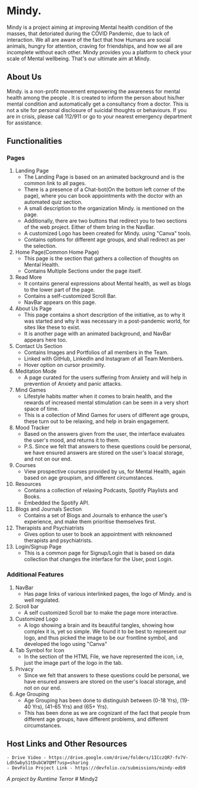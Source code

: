# Mindy.
Mindy is a project aiming at improving Mental health condition of the masses, that detoriated during the COVID Pandemic, due to lack of interaction. We all are aware of the fact that how Humans are social animals, hungry for attention, craving for friendships, and how we all are incomplete without each other. Mindy provides you a platform to check your scale of Mental wellbeing. That's our ultimate aim at Mindy. 

## About Us
Mindy. is a non-profit movement empowering the awareness for mental health among the people . It is created to inform the person about his/her mental condition and automatically get a consultancy from a doctor. This is not a site for personal disclosure of suicidal thoughts or behaviours. If you are in crisis, please call 112/911 or go to your nearest emergency department for assistance.

## Functionalities

### Pages
1. Landing Page
    - The Landing Page is based on an animated background and is the common link to all pages.
    - There is a presence of a Chat-bot(On the bottom left corner of the page), where you can book appointments with the doctor with an automated quiz section.
    - A small description to the organization Mindy. is mentioned on the page.
    - Additionally, there are two buttons that redirect you to two sections of the web project. Either of them bring in the NavBar.
    - A customized Logo has been created for Mindy. using "Canva" tools.
    - Contains options for different age groups, and shall redirect as per the selection.
2. Home Page(Common Home Page)
    - This page is the section that gathers a collection of thoughts on Mental Health.
    - Contains Multiple Sections under the page itself.
3. Read More
    - It contains general expressions about Mental health, as well as blogs to the lower part of the page.
    - Contains a self-customized Scroll Bar.
    - NavBar appears on this page.
4. About Us Page
    - This page contains a short description of the initiative, as to why it was started and why it was necessary in a post-pandemic world, for sites like these to exist.
    - It is another page with an animated background, and NavBar appears here too.
5. Contact Us Section
    - Contains Images and Portfolios of all members in the Team.
    - Linked with GitHub, LinkedIn and Instagram of all Team Members.
    - Hover option on cursor proximity.
6. Meditation Mode
    - A page curated for the users suffering from Anxiety and will help in prevention of Anxiety and panic attacks.
7. Mind Games
    - Lifestyle habits matter when it comes to brain health, and the rewards of increased mental stimulation can be seen in a very short space of time. 
    - This is a collection of Mind Games for users of different age groups, these turn out to be relaxing, and help in brain engagement.
9. Mood Tracker
    - Based on the answers given from the user, the interface evaluates the user's mood, and returns it to them.
    - P.S. Since we felt that answers to these questions could be personal, we have ensured answers are stored on the user's loacal storage, and not on our end.
10. Courses
    - View prospective courses provided by us, for Mental Health, again based on age groupism, and different circumstances.
11. Resources
    - Contains a collection of relaxing Podcasts, Spotify Playlists and Books.
    - Embedded the Spotify API.
12. Blogs and Journals Section
    - Contains a set of Blogs and Journals to enhance the user's experience, and make them prioritise themselves first.
13. Therapists and Psychiatrists 
    - Gives option to user to book an appointment with reknowned therapists and psychiatrists.
14. Login/Signup Page
    - This is a common page for Signup/Login that is based on data collection that changes the interface for the User, post Login.

### Additional Features
1. NavBar
    - Has page links of various interlinked pages, the logo of Mindy. and is well regulated.
2. Scroll bar
    - A self customized Scroll bar to make the page more interactive.
3. Customized Logo
    - A logo showing a brain and its beautiful tangles, showing how complex it is, yet so simple. We found it to be best to represent our logo, and thus picked the image to be our frontline symbol, and developed the logo using "Canva"
4. Tab Symbol for Icon
    - In the <head> section of the HTML File, we have represented the icon, i.e, just the image part of the logo in the tab.
5. Privacy
    - Since we felt that answers to these questions could be personal, we have ensured answers are stored on the user's loacal storage, and not on our end.
6. Age Grouping
    - Age Grouping has been done to distinguish between (0-18 Yrs), (19-40 Yrs), (41-65 Yrs) and (65+ Yrs). 
    - This has been done as we are cognizant of the fact that people from different age groups, have different problems, and different circumstances.

 ## Host Links and Other Resources
    - Drive Video - https://drive.google.com/drive/folders/1ICczQR7-fv7V-Ldh5wbyS1tDubCW7QMf?usp=sharing
    - DevFolio Project Link - https://devfolio.co/submissions/mindy-edb9
 
 
 *A project by Runtime Terror*
#   M i n d y 2 
 
 
